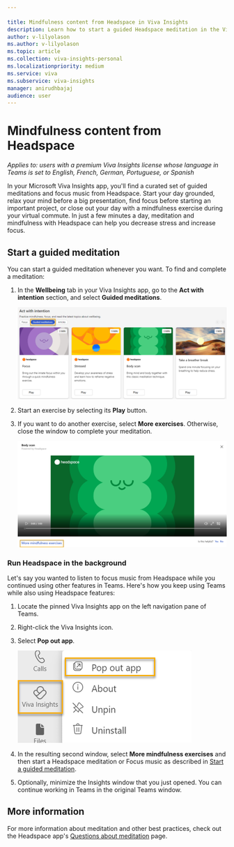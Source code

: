 ```yaml
---

title: Mindfulness content from Headspace in Viva Insights
description: Learn how to start a guided Headspace meditation in the Viva Insights app
author: v-lilyolason
ms.author: v-lilyolason
ms.topic: article
ms.collection: viva-insights-personal
ms.localizationpriority: medium 
ms.service: viva
ms.subservice: viva-insights
manager: anirudhbajaj
audience: user
---
```


# Mindfulness content from Headspace

*Applies to: users with a premium Viva Insights license whose language in Teams is set to English, French, German, Portuguese, or Spanish*

In your Microsoft Viva Insights app, you'll find a curated set of guided meditations and focus music from Headspace. Start your day grounded, relax your mind before a big presentation, find focus before starting an important project, or close out your day with a mindfulness exercise during your virtual commute. In just a few minutes a day, meditation and mindfulness with Headspace can help you decrease stress and increase focus.

## Start a guided meditation

You can start a guided meditation whenever you want. To find and complete a meditation:

1. In the **Wellbeing** tab in your Viva Insights app, go to the **Act with intention** section, and select **Guided meditations**.

   ![Screenshot that shows the Act with intention > Guided meditations section with the Guided meditations option highlighted.](images/wellbeing-start-meditation.png)

1. Start an exercise by selecting its **Play** button.
1. If you want to do another exercise, select **More exercises**. Otherwise, close the window to complete your meditation.

   ![Screenshot that shows the Act with intention > Guided meditations section with the Guided meditations option highlighted.](images/wellbeing-headspace-more-exercises.png)

<!--verify with Anji whether there's any other way to get to these other exercises-->

### Run Headspace in the background

Let's say you wanted to listen to focus music from Headspace while you continued using other features in Teams. Here's how you keep using Teams while also using Headspace features:


1. Locate the pinned Viva Insights app on the left navigation pane of Teams.

2. Right-click the Viva Insights icon.

3. Select **Pop out app**.

   ![Screenshot that shows the Headspace app pop-out.](images/pop-out-app.png)


4. In the resulting second window, select **More mindfulness exercises** and then start a Headspace meditation or Focus music as described in [Start a guided meditation](#start-a-guided-meditation).

5. Optionally, minimize the Insights window that you just opened. You can continue working in Teams in the original Teams window.

## More information

For more information about meditation and other best practices, check out the Headspace app's [Questions about meditation](https://www.headspace.com/meditation-101/faq) page.
